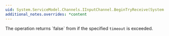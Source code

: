```yaml
---
uid: System.ServiceModel.Channels.IInputChannel.BeginTryReceive(System.TimeSpan,System.AsyncCallback,System.Object)
additional_notes.overrides: *content
---
```


<p>The operation returns `false` from <xref href="System.ServiceModel.Channels.IInputChannel.EndTryReceive(System.IAsyncResult,System.ServiceModel.Channels.Message@)"></xref> if the specified <code>timeout</code> is exceeded.</p>


